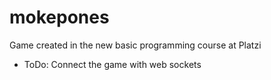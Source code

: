 # mokepones

Game created in the new basic programming course at Platzi

- ToDo: Connect the game with web sockets

